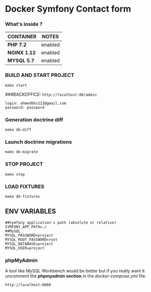 
Docker Symfony Contact form
==============

### What's inside ?

| CONTAINER | NOTES |
|--|--|
| **PHP 7.2** | enabled |
| **NGINX 1.12** | enabled |
| **MYSQL 5.7** | enabled |

### BUILD AND START PROJECT
    make start
###BACKOFFICE: `http://localhost:80/admin`
```
login: ahmedbhs123@gmail.com
password: password
```
### Generation doctrine diff
    make db-diff
### Launch doctrine migrations
    make db-migrate
### STOP PROJECT
    make stop
### LOAD FIXTURES
    make db-fixtures
###     

## ENV VARIABLES 
```
##Symfony application's path (absolute or relative)
SYMFONY_APP_PATH=./
##MySQL
MYSQL_PASSWORD=project
MYSQL_ROOT_PASSWORD=root
MYSQL_DATABASE=project
MYSQL_USER=project
 ```
### phpMyAdmin 

A tool like MySQL Workbench would be better but if you really want it uncomment the **phpmyadmin section** in the *docker-compose.yml* file.

    http://localhost:8080

